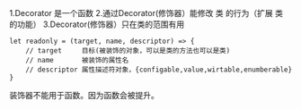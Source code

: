 1.Decorator 是一个函数 
2.通过Decorator(修饰器）能修改 类 的行为（扩展 类 的功能）
3.Decorator(修饰器）只在类的范围有用

```
let readonly = (target, name, descriptor) => {
	// target     目标(被装饰的对象，可以是类的方法也可以是类)
	// name       被装饰的属性名
	// descriptor 属性描述符对象，{configable,value,wirtable,enumberable}
}
```
装饰器不能用于函数。因为函数会被提升。
